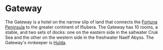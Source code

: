 # Gateway

The Gateway is a hotel on the narrow slip of land that connects the 
[Fortuna Peninsula](places/fortuna.html) to the greater continent of 
Ifiubera.
The Gateway has 10 rooms, a stable, and two sets of docks:
one on the eastern side in the saltwater Cruk Sea and
the other on the western side in the freshwater Naelf Abyss.
The Gateway's innkeeper is [Hulda](people/hulda.html).